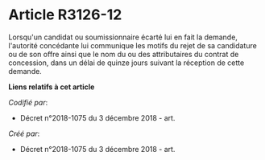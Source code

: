 # Article R3126-12

Lorsqu'un candidat ou soumissionnaire écarté lui en fait la demande, l'autorité concédante lui communique les motifs du rejet
de sa candidature ou de son offre ainsi que le nom du ou des attributaires du contrat de concession, dans un délai de quinze
jours suivant la réception de cette demande.

**Liens relatifs à cet article**

_Codifié par_:

  - Décret n°2018-1075 du 3 décembre 2018 - art.

_Créé par_:

  - Décret n°2018-1075 du 3 décembre 2018 - art.
